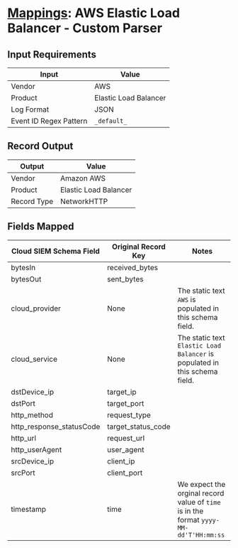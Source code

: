 # [Mappings](README.md): AWS Elastic Load Balancer - Custom Parser

## Input Requirements

|Input|Value|
|-----|-----|
|Vendor|AWS|
|Product|Elastic Load Balancer|
|Log Format|JSON|
|Event ID Regex Pattern|`_default_`|

## Record Output

|Output|Value|
|------|-----|
|Vendor|Amazon AWS|
|Product|Elastic Load Balancer|
|Record Type|NetworkHTTP|

## Fields Mapped

|Cloud SIEM Schema Field|Original Record Key|Notes|
|-----------------------|-------------------|-----|
|bytesIn|received_bytes||
|bytesOut|sent_bytes||
|cloud_provider|None|The static text `AWS` is populated in this schema field.|
|cloud_service|None|The static text `Elastic Load Balancer` is populated in this schema field.|
|dstDevice_ip|target_ip||
|dstPort|target_port||
|http_method|request_type||
|http_response_statusCode|target_status_code||
|http_url|request_url||
|http_userAgent|user_agent||
|srcDevice_ip|client_ip||
|srcPort|client_port||
|timestamp|time|We expect the orginal record value of `time` is in the format `yyyy-MM-dd'T'HH:mm:ss`|

